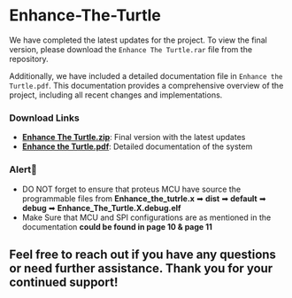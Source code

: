 # Enhance-The-Turtle

We have completed the latest updates for the project. To view the final version, please download the `Enhance The Turtle.rar` file from the repository.

Additionally, we have included a detailed documentation file in `Enhance the Turtle.pdf`. This documentation provides a comprehensive overview of the project, including all recent changes and implementations.

### Download Links

- **[Enhance The Turtle.zip](https://github.com/christina2003/Enhance-The-Turtle/blob/main/Enhance%20The%20Turtle.rar)**: Final version with the latest updates
- **[Enhance the Turtle.pdf](https://github.com/christina2003/Enhance-The-Turtle/blob/main/Enhance%20The%20Turtle%20Documentation.pdf)**: Detailed documentation of the system
### **Alert🔔**
* DO NOT forget to ensure that proteus MCU have source the programmable files from **Enhance_the_tutrle.x** ➡ **dist** ➡ **default** ➡ **debug** ➡ **Enhance_The_Turtle.X.debug.elf**
* Make Sure that MCU and SPI configurations are as mentioned in the documentation **could be found in page 10 & page 11**

## Feel free to reach out if you have any questions or need further assistance. Thank you for your continued support! 
